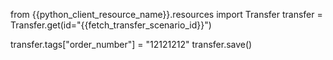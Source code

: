 from {{python_client_resource_name}}.resources import Transfer
transfer = Transfer.get(id="{{fetch_transfer_scenario_id}}")

transfer.tags["order_number"] = "12121212"
transfer.save()
